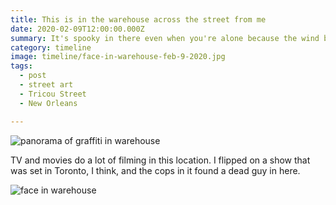```yaml
---
title: This is in the warehouse across the street from me
date: 2020-02-09T12:00:00.000Z
summary: It's spooky in there even when you're alone because the wind blows the loose corrugated metal around.
category: timeline
image: timeline/face-in-warehouse-feb-9-2020.jpg
tags:
  - post
  - street art
  - Tricou Street
  - New Orleans

---
```


![panorama of graffiti in warehouse](/static/img/timeline/panorama-in-warehouse.jpg)

TV and movies do a lot of filming in this location. I flipped on a show that was set in Toronto, I think, and the cops in it found a dead guy in here.

![face in warehouse](/static/img/timeline/face-in-warehouse.jpg)